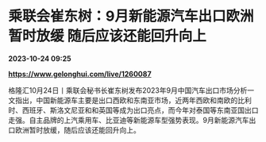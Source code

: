 # 乘联会崔东树：9月新能源汽车出口欧洲暂时放缓 随后应该还能回升向上

**2023-10-24 09:25**

**https://www.gelonghui.com/live/1260087**

格隆汇10月24日丨乘联会秘书长崔东树发布2023年9月中国汽车出口市场分析一文指出，中国新能源车主要是出口西欧和东南亚市场，近两年西欧和南欧的比利时、西班牙、斯洛文尼亚和和英国等成为出口亮点，而今年对泰国等东南亚国出口走强。自主品牌的上汽乘用车、比亚迪等新能源车型强势表现。9月新能源汽车出口欧洲暂时放缓，随后应该还能回升向上。